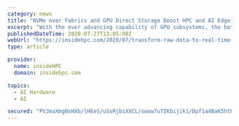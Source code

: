 ```yaml
---
category: news
title: "NVMe over Fabrics and GPU Direct Storage Boost HPC and AI Edge Applications"
excerpt: "With the ever advancing capability of GPU subsystems, the bottleneck for many of these applications has moved to the storage subsystem requiring new innovations in data IO architectures.” There are a number of technologies and innovations which address t ..."
publishedDateTime: 2020-07-27T13:05:00Z
webUrl: "https://insidehpc.com/2020/07/transform-raw-data-to-real-time-actionable-intelligence-using-high-performance-computing-at-the-edge/"
type: article

provider:
  name: insideHPC
  domain: insidehpc.com

topics:
  - AI Hardware
  - AI

secured: "PVJmaXmgNsHXb/lHEeS/uSsRjbsXXCL/swow7uTIKbijik1/Dpf1a4BaK5htH8heeKOecOojxBvfKnxelLKYyLsZXsnIeL40B90/sDIRJNEeSujCIsshOPubCfYqT5ZQDulGMbnzlbydbCdMqsAtRpv+SrbBun2LAf7ojvx9ZxgNAM2Q4U2jMz7P8b3C/0VR3c8k35lWpHk4ibAkTyAoGlh7UaCcyWjnTNJUN4YOmIjpdGCLU7GXt7iKANQsMNt/IbLXw0EpPp7Bwc1QMXKcG/KhgihTPRWvEsx6fqK87W7exafyhYz/2GiRGZlOBcMP2zat49mqWSMIgBtssAHREg==;TVj8Flof9nEo94Qlfr7jJg=="
---
```


